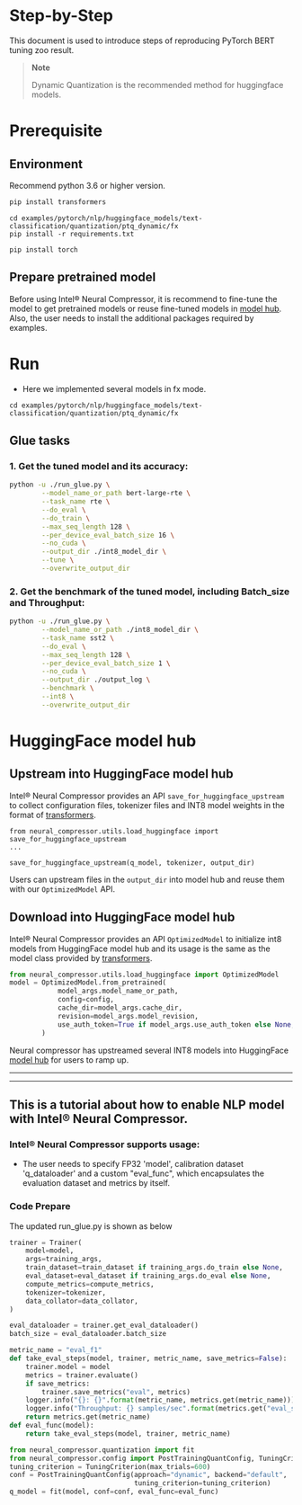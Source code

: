 Step-by-Step
============

This document is used to introduce steps of reproducing PyTorch BERT tuning zoo result.

> **Note**
>
> Dynamic Quantization is the recommended method for huggingface models. 

# Prerequisite

## Environment

Recommend python 3.6 or higher version.

```bash
pip install transformers
```

```shell
cd examples/pytorch/nlp/huggingface_models/text-classification/quantization/ptq_dynamic/fx
pip install -r requirements.txt
```

```shell
pip install torch
```

## Prepare pretrained model

Before using Intel® Neural Compressor, it is recommend to fine-tune the model to get pretrained models or reuse fine-tuned models in [model hub](https://huggingface.co/models). Also, the user needs to install the additional packages required by examples.

# Run
 - Here we implemented several models in fx mode.
```shell
cd examples/pytorch/nlp/huggingface_models/text-classification/quantization/ptq_dynamic/fx
```
## Glue tasks

### 1. Get the tuned model and its accuracy: 
```bash
python -u ./run_glue.py \
        --model_name_or_path bert-large-rte \
        --task_name rte \
        --do_eval \
        --do_train \
        --max_seq_length 128 \
        --per_device_eval_batch_size 16 \
        --no_cuda \
        --output_dir ./int8_model_dir \
        --tune \
        --overwrite_output_dir
``` 

### 2. Get the benchmark of the tuned model, including Batch_size and Throughput: 

```bash
python -u ./run_glue.py \
        --model_name_or_path ./int8_model_dir \
        --task_name sst2 \
        --do_eval \
        --max_seq_length 128 \
        --per_device_eval_batch_size 1 \
        --no_cuda \
        --output_dir ./output_log \
        --benchmark \
        --int8 \
        --overwrite_output_dir
```

# HuggingFace model hub
## Upstream into HuggingFace model hub
Intel® Neural Compressor provides an API `save_for_huggingface_upstream` to collect configuration files, tokenizer files and INT8 model weights in the format of [transformers](https://github.com/huggingface/transformers). 
```
from neural_compressor.utils.load_huggingface import save_for_huggingface_upstream
...

save_for_huggingface_upstream(q_model, tokenizer, output_dir)
```
Users can upstream files in the `output_dir` into model hub and reuse them with our `OptimizedModel` API.

## Download into HuggingFace model hub
Intel® Neural Compressor provides an API `OptimizedModel` to initialize int8 models from HuggingFace model hub and its usage is the same as the model class provided by [transformers](https://github.com/huggingface/transformers).
```python
from neural_compressor.utils.load_huggingface import OptimizedModel
model = OptimizedModel.from_pretrained(
            model_args.model_name_or_path,
            config=config,
            cache_dir=model_args.cache_dir,
            revision=model_args.model_revision,
            use_auth_token=True if model_args.use_auth_token else None,
        )
```

Neural compressor has upstreamed several INT8 models into HuggingFace [model hub](https://huggingface.co/models?other=Intel%C2%AE%20Neural%20Compressor) for users to ramp up.

----
----
## This is a tutorial about how to enable NLP model with Intel® Neural Compressor.


### Intel® Neural Compressor supports usage:
* The user needs to specify FP32 'model', calibration dataset 'q_dataloader' and a custom "eval_func", which encapsulates the evaluation dataset and metrics by itself.

### Code Prepare

The updated run_glue.py is shown as below

```python
trainer = Trainer(
    model=model,
    args=training_args,
    train_dataset=train_dataset if training_args.do_train else None,
    eval_dataset=eval_dataset if training_args.do_eval else None,
    compute_metrics=compute_metrics,
    tokenizer=tokenizer,
    data_collator=data_collator,
)

eval_dataloader = trainer.get_eval_dataloader()
batch_size = eval_dataloader.batch_size

metric_name = "eval_f1"
def take_eval_steps(model, trainer, metric_name, save_metrics=False):
    trainer.model = model
    metrics = trainer.evaluate()
    if save_metrics:
        trainer.save_metrics("eval", metrics)
    logger.info("{}: {}".format(metric_name, metrics.get(metric_name)))
    logger.info("Throughput: {} samples/sec".format(metrics.get("eval_samples_per_second")))
    return metrics.get(metric_name)
def eval_func(model):
    return take_eval_steps(model, trainer, metric_name)

from neural_compressor.quantization import fit
from neural_compressor.config import PostTrainingQuantConfig, TuningCriterion
tuning_criterion = TuningCriterion(max_trials=600)
conf = PostTrainingQuantConfig(approach="dynamic", backend="default",
                               tuning_criterion=tuning_criterion)
q_model = fit(model, conf=conf, eval_func=eval_func)
```
